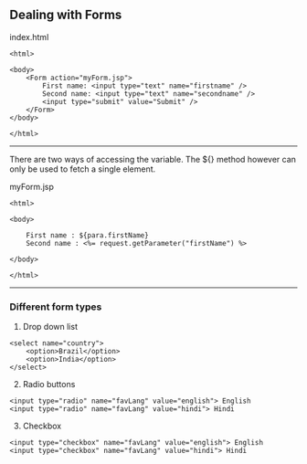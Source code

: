 ## Dealing with Forms

index.html
```
<html>

<body>
    <Form action="myForm.jsp">
        First name: <input type="text" name="firstname" />
        Second name: <input type="text" name="secondname" />       
        <input type="submit" value="Submit" />
    </Form>
</body>

</html>
```
---

There are two ways of accessing the variable. The ${} method however can only be used to fetch a single element.

myForm.jsp
```
<html>

<body>

    First name : ${para.firstName}
    Second name : <%= request.getParameter("firstName") %>

</body>

</html>

```

--- 

### Different form types

1. Drop down list
```
<select name="country">
    <option>Brazil</option>
    <option>India</option>
</select>
```

2. Radio buttons
```
<input type="radio" name="favLang" value="english"> English
<input type="radio" name="favLang" value="hindi"> Hindi
```

3. Checkbox
```
<input type="checkbox" name="favLang" value="english"> English
<input type="checkbox" name="favLang" value="hindi"> Hindi
```



